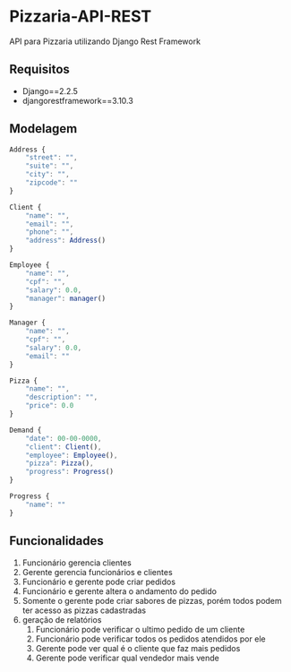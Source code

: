 # Pizzaria-API-REST
API para Pizzaria utilizando Django Rest Framework

## Requisitos
 - Django==2.2.5
 - djangorestframework==3.10.3


## Modelagem

```Javascript
Address {
	"street": "",
    "suite": "",
    "city": "",
    "zipcode": ""
}

Client {
	"name": "",
	"email": "",
	"phone": "",
	"address": Address()
}

Employee {
	"name": "",
	"cpf": "",
	"salary": 0.0,
	"manager": manager()
}

Manager {
	"name": "",
	"cpf": "",
	"salary": 0.0,
	"email": ""
}

Pizza {
	"name": "",
	"description": "",
	"price": 0.0
}

Demand {
	"date": 00-00-0000,
	"client": Client(),
	"employee": Employee(),
	"pizza": Pizza(),
	"progress": Progress()
}

Progress {
	"name": ""
}

```

## Funcionalidades

1. Funcionário gerencia clientes
2. Gerente gerencia funcionários e clientes
3. Funcionário e gerente pode criar pedidos
4. Funcionário e gerente altera o andamento do pedido
5. Somente o gerente pode criar sabores de pizzas, porém todos podem ter acesso as pizzas cadastradas
6. geração de relatórios
	1. Funcionário pode verificar o ultimo pedido de um cliente
	2. Funcionário pode verificar todos os pedidos atendidos por ele
	3. Gerente pode ver qual é o cliente que faz mais pedidos
	4. Gerente pode verificar qual vendedor mais vende

